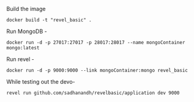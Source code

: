 Build the image
```
docker build -t "revel_basic" .
```

Run MongoDB - 
```
docker run -d -p 27017:27017 -p 28017:28017 --name mongoContainer mongo:latest
```


Run revel -
```
docker run -d -p 9000:9000 --link mongoContainer:mongo revel_basic
```


While testing out the devo-
```
revel run github.com/sadhanandh/revelbasic/application dev 9000
```
